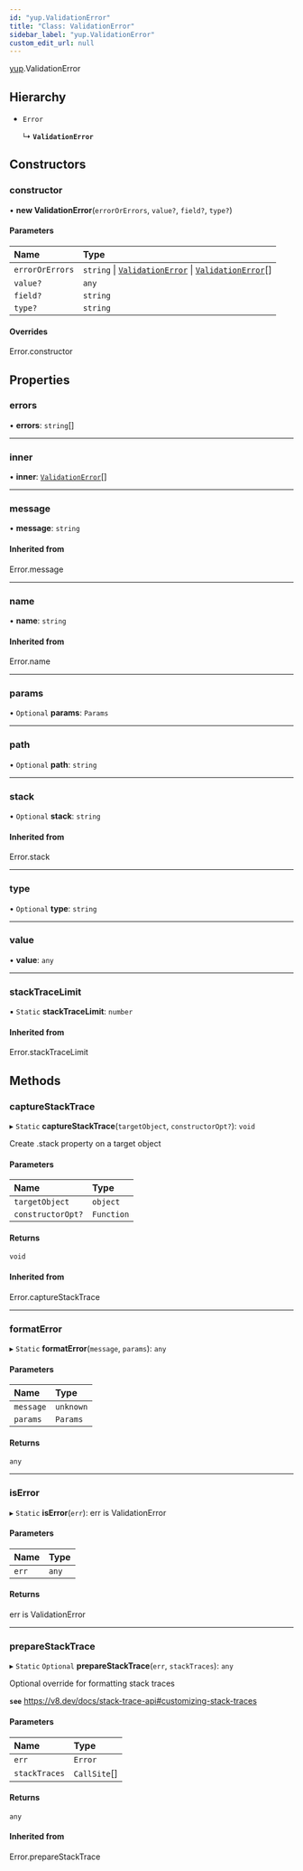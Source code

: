 ```yaml
---
id: "yup.ValidationError"
title: "Class: ValidationError"
sidebar_label: "yup.ValidationError"
custom_edit_url: null
---
```


[yup](../modules/yup.md).ValidationError

## Hierarchy

- `Error`

  ↳ **`ValidationError`**

## Constructors

### constructor

• **new ValidationError**(`errorOrErrors`, `value?`, `field?`, `type?`)

#### Parameters

| Name | Type |
| :------ | :------ |
| `errorOrErrors` | `string` \| [`ValidationError`](yup.ValidationError.md) \| [`ValidationError`](yup.ValidationError.md)[] |
| `value?` | `any` |
| `field?` | `string` |
| `type?` | `string` |

#### Overrides

Error.constructor

## Properties

### errors

• **errors**: `string`[]

___

### inner

• **inner**: [`ValidationError`](yup.ValidationError.md)[]

___

### message

• **message**: `string`

#### Inherited from

Error.message

___

### name

• **name**: `string`

#### Inherited from

Error.name

___

### params

• `Optional` **params**: `Params`

___

### path

• `Optional` **path**: `string`

___

### stack

• `Optional` **stack**: `string`

#### Inherited from

Error.stack

___

### type

• `Optional` **type**: `string`

___

### value

• **value**: `any`

___

### stackTraceLimit

▪ `Static` **stackTraceLimit**: `number`

#### Inherited from

Error.stackTraceLimit

## Methods

### captureStackTrace

▸ `Static` **captureStackTrace**(`targetObject`, `constructorOpt?`): `void`

Create .stack property on a target object

#### Parameters

| Name | Type |
| :------ | :------ |
| `targetObject` | `object` |
| `constructorOpt?` | `Function` |

#### Returns

`void`

#### Inherited from

Error.captureStackTrace

___

### formatError

▸ `Static` **formatError**(`message`, `params`): `any`

#### Parameters

| Name | Type |
| :------ | :------ |
| `message` | `unknown` |
| `params` | `Params` |

#### Returns

`any`

___

### isError

▸ `Static` **isError**(`err`): err is ValidationError

#### Parameters

| Name | Type |
| :------ | :------ |
| `err` | `any` |

#### Returns

err is ValidationError

___

### prepareStackTrace

▸ `Static` `Optional` **prepareStackTrace**(`err`, `stackTraces`): `any`

Optional override for formatting stack traces

**`see`** https://v8.dev/docs/stack-trace-api#customizing-stack-traces

#### Parameters

| Name | Type |
| :------ | :------ |
| `err` | `Error` |
| `stackTraces` | `CallSite`[] |

#### Returns

`any`

#### Inherited from

Error.prepareStackTrace
